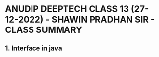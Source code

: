 # ANUDIP DEEPTECH CLASS 13 (27-12-2022) - SHAWIN PRADHAN SIR - CLASS SUMMARY

## 1. Interface in java